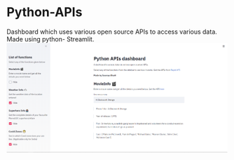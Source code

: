 # Python-APIs
Dashboard which uses various open source APIs to access various data. Made using python- Streamlit.
![Dashboard Screenshot](dashboard_SS.png)
